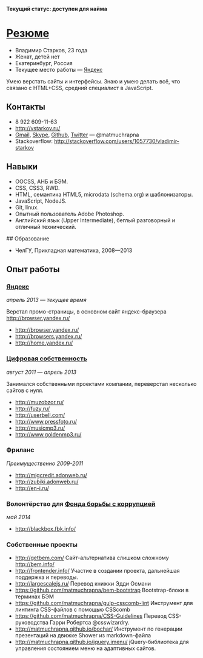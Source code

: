 **Текущий статус: доступен для найма**

# [Резюме](http://matmuchrapna.github.io/cv/ru/)

* Владимир Старков, 23 года
* Женат, детей нет
* Екатеринбург, Россия
* Текущее место работы — [Яндекс](https://yandex.ru/)

Умею верстать сайты и интерфейсы. Знаю и умею делать всё, что связано с HTML+CSS, средний специалист в JavaScript.

## Контакты


* 8 922 609-11-63
* http://vstarkov.ru/
* [Gmail](mailto:matmuchrapna@gmail.com), [Skype](skype:matmuchrapna?call), [Github](https://github.com/matmuchrapna), [Twitter](https://twitter.com/matmuchrapna) — @matmuchrapna
* Stackoverflow: http://stackoverflow.com/users/1057730/vladimir-starkov

## Навыки

* OOCSS, АНБ и БЭМ.
* CSS, CSS3, RWD.
* HTML, семантика HTML5, microdata (schema.org) и шаблонизаторы.
* JavaScript, NodeJS.
* Git, linux.
* Опытный пользователь Adobe Photoshop.
* Английский язык (Upper Intermediate), беглый разговорный и отличный технический.

## Образование
* ЧелГУ, Прикладная математика, 2008—2013

## Опыт работы

### [Яндекс](https://yandex.ru/)
*апрель 2013 — текущее время*

Верстал промо-страницы, в основном сайт яндекс-браузера http://browser.yandex.ru/

* http://browser.yandex.ru/
* http://browsers.yandex.ru/
* http://home.yandex.ru/

### [Цифровая собственность](http://digipro.ru/)
*август 2011 — апрель 2013*

Занимался собственными проектами компании, переверстал несколько сайтов с нуля.

* http://muzobzor.ru/
* http://fuzy.ru/
* http://userbell.com/
* http://www.pressfoto.ru/
* http://musicmp3.ru/
* http://www.goldenmp3.ru/

### Фриланс
*Преимущественно 2009-2011*
* http://migcredit.adonweb.ru/
* http://zubiki.adonweb.ru/
* http://en-i.ru/

### Волонтёрство для [Фонда борьбы с коррупцией](http://fbk.info/)
*май 2014*

* http://blackbox.fbk.info/

### Собственные проекты 
* http://getbem.com/ Сайт-альтернатива слишком сложному http://bem.info/
* http://frontender.info/ Участие в создании проекта, дальнейшая поддержка и переводы.
* http://largescalejs.ru/ Перевод книжки Эдди Османи
* https://github.com/matmuchrapna/bem-bootstrap Bootstrap-блоки в терминах БЭМ
* https://github.com/matmuchrapna/gulp-csscomb-lint Инструмент для линтинга CSS-файлов с помощью CSScomb
* https://github.com/matmuchrapna/CSS-Guidelines Перевод CSS-руководства Гарри Робертса @csswizardry.
* http://matmuchrapna.github.io/bochar/ Инструмент по генерации презентаций на движке Shower из markdown-файла
* http://matmuchrapna.github.io/jquery.imenu/ jQuery-библиотека для управления состоянием меню на адаптивных сайтов.

